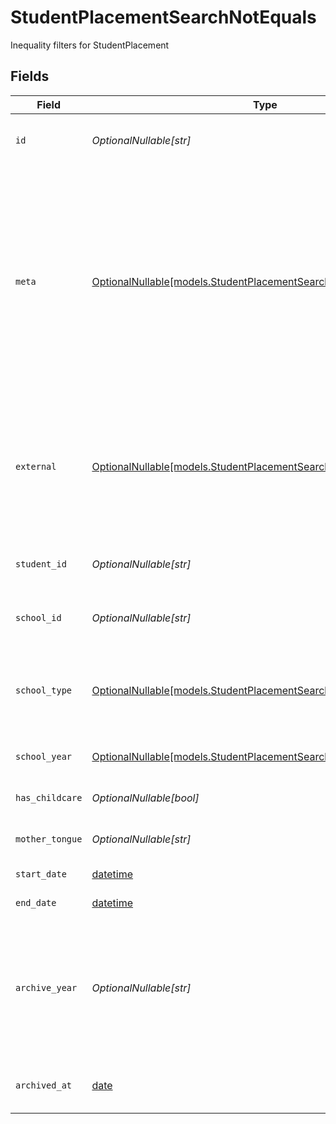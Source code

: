 # StudentPlacementSearchNotEquals

Inequality filters for StudentPlacement


## Fields

| Field                                                                                                                                                                                  | Type                                                                                                                                                                                   | Required                                                                                                                                                                               | Description                                                                                                                                                                            | Example                                                                                                                                                                                |
| -------------------------------------------------------------------------------------------------------------------------------------------------------------------------------------- | -------------------------------------------------------------------------------------------------------------------------------------------------------------------------------------- | -------------------------------------------------------------------------------------------------------------------------------------------------------------------------------------- | -------------------------------------------------------------------------------------------------------------------------------------------------------------------------------------- | -------------------------------------------------------------------------------------------------------------------------------------------------------------------------------------- |
| `id`                                                                                                                                                                                   | *OptionalNullable[str]*                                                                                                                                                                | :heavy_minus_sign:                                                                                                                                                                     | Unique identifier for the StudentPlacement                                                                                                                                             | 123e4567-e89b-12d3-a456-426614174000                                                                                                                                                   |
| `meta`                                                                                                                                                                                 | [OptionalNullable[models.StudentPlacementSearchNotEqualsMeta]](../models/studentplacementsearchnotequalsmeta.md)                                                                       | :heavy_minus_sign:                                                                                                                                                                     | Metadata information for the StudentPlacement                                                                                                                                          | {<br/>"createdAt": "2024-01-15T10:30:00Z",<br/>"createdBy": "123e4567-e89b-12d3-a456-426614174000",<br/>"updatedAt": "2024-01-15T10:30:00Z",<br/>"updatedBy": "123e4567-e89b-12d3-a456-426614174000"<br/>} |
| `external`                                                                                                                                                                             | [OptionalNullable[models.StudentPlacementSearchNotEqualsExternal]](../models/studentplacementsearchnotequalsexternal.md)                                                               | :heavy_minus_sign:                                                                                                                                                                     | External is a reusable object that can be used to store external information about the student placement from another system, used for third-party integration tracking.               | {<br/>"sourceID": "example",<br/>"source": "example"<br/>}                                                                                                                             |
| `student_id`                                                                                                                                                                           | *OptionalNullable[str]*                                                                                                                                                                | :heavy_minus_sign:                                                                                                                                                                     | The ID of the student the placement belongs to                                                                                                                                         | 123e4567-e89b-12d3-a456-426614174000                                                                                                                                                   |
| `school_id`                                                                                                                                                                            | *OptionalNullable[str]*                                                                                                                                                                | :heavy_minus_sign:                                                                                                                                                                     | The ID of the school the student is placed in                                                                                                                                          | 123e4567-e89b-12d3-a456-426614174000                                                                                                                                                   |
| `school_type`                                                                                                                                                                          | [OptionalNullable[models.StudentPlacementSearchNotEqualsSchoolType]](../models/studentplacementsearchnotequalsschooltype.md)                                                           | :heavy_minus_sign:                                                                                                                                                                     | The school type for the student, if not provided on Create, the school type will be fetched from the school.                                                                           |                                                                                                                                                                                        |
| `school_year`                                                                                                                                                                          | [OptionalNullable[models.StudentPlacementSearchNotEqualsSchoolYear]](../models/studentplacementsearchnotequalsschoolyear.md)                                                           | :heavy_minus_sign:                                                                                                                                                                     | The school year the student is placed in                                                                                                                                               |                                                                                                                                                                                        |
| `has_childcare`                                                                                                                                                                        | *OptionalNullable[bool]*                                                                                                                                                               | :heavy_minus_sign:                                                                                                                                                                     | Whether the student has childcare                                                                                                                                                      | true                                                                                                                                                                                   |
| `mother_tongue`                                                                                                                                                                        | *OptionalNullable[str]*                                                                                                                                                                | :heavy_minus_sign:                                                                                                                                                                     | The mother tongue of the student                                                                                                                                                       | example                                                                                                                                                                                |
| `start_date`                                                                                                                                                                           | [datetime](https://docs.python.org/3/library/datetime.html#datetime-objects)                                                                                                           | :heavy_minus_sign:                                                                                                                                                                     | The start date of the placement                                                                                                                                                        | 2024-01-15                                                                                                                                                                             |
| `end_date`                                                                                                                                                                             | [datetime](https://docs.python.org/3/library/datetime.html#datetime-objects)                                                                                                           | :heavy_minus_sign:                                                                                                                                                                     | The end date of the placement                                                                                                                                                          | 2024-01-15                                                                                                                                                                             |
| `archive_year`                                                                                                                                                                         | *OptionalNullable[str]*                                                                                                                                                                | :heavy_minus_sign:                                                                                                                                                                     | The year the placement was archived for the student, in the format YYYY_YYYY where the first year is the autumn and the second year is the spring.                                     | example                                                                                                                                                                                |
| `archived_at`                                                                                                                                                                          | [date](https://docs.python.org/3/library/datetime.html#date-objects)                                                                                                                   | :heavy_minus_sign:                                                                                                                                                                     | The timestamp the placement was archived for the student                                                                                                                               | 2024-01-15T10:30:00Z                                                                                                                                                                   |
